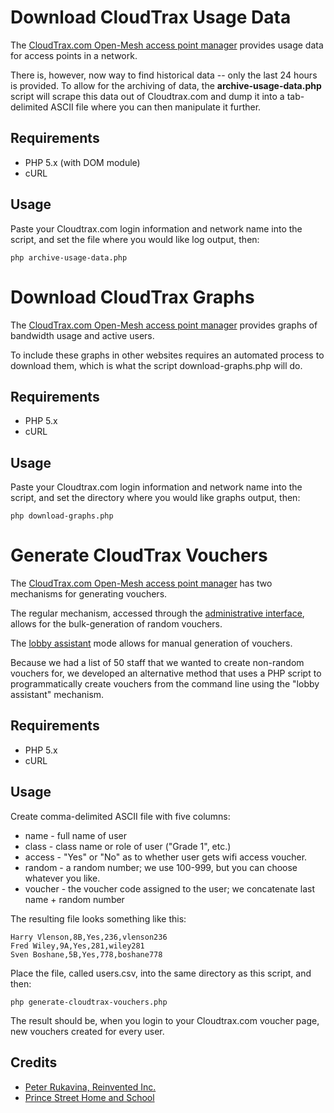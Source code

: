 Download CloudTrax Usage Data
=============================

The [CloudTrax.com Open-Mesh access point manager](http://cloudtrax.com) provides usage data for access points in a network.

There is, however, now way to find historical data -- only the last 24 hours is provided. To allow for the archiving of data,
the **archive-usage-data.php** script will scrape this data out of Cloudtrax.com and dump it into a tab-delimited ASCII file
where you can then manipulate it further.

Requirements
------------

* PHP 5.x (with DOM module)
* cURL

Usage
-----

Paste your Cloudtrax.com login information and network name into the script, and set the file where you would like log output, then:

    php archive-usage-data.php

Download CloudTrax Graphs
=========================

The [CloudTrax.com Open-Mesh access point manager](http://cloudtrax.com) provides graphs of bandwidth usage and active users.

To include these graphs in other websites requires an automated process to download them, which is what the script download-graphs.php will do.

Requirements
------------

* PHP 5.x
* cURL

Usage
-----

Paste your Cloudtrax.com login information and network name into the script, and set the directory where you would like graphs output, then:

    php download-graphs.php

Generate CloudTrax Vouchers
===========================

The [CloudTrax.com Open-Mesh access point manager](http://cloudtrax.com) has two mechanisms for generating vouchers.

The regular mechanism, accessed through the [administrative interface](http://cloudtrax.com), allows for the bulk-generation of random vouchers.

The [lobby assistant](http://lobby.cloudtrax.com) mode allows for manual generation of vouchers.

Because we had a list of 50 staff that we wanted to create non-random vouchers for, we developed an alternative method that uses a PHP script to programmatically create vouchers from the command line using the "lobby assistant" mechanism.

Requirements
------------

* PHP 5.x
* cURL

Usage
-----

Create comma-delimited ASCII file with five columns:

* name - full name of user
* class - class name or role of user ("Grade 1", etc.)
* access - "Yes" or "No" as to whether user gets wifi access voucher.
* random - a random number; we use 100-999, but you can choose whatever you like.
* voucher - the voucher code assigned to the user; we concatenate last name + random number

The resulting file looks something like this:

    Harry Vlenson,8B,Yes,236,vlenson236
    Fred Wiley,9A,Yes,281,wiley281
    Sven Boshane,5B,Yes,778,boshane778

Place the file, called users.csv, into the same directory as this script, and then:

    php generate-cloudtrax-vouchers.php

The result should be, when you login to your Cloudtrax.com voucher page, new vouchers
created for every user.

Credits
-------

* [Peter Rukavina, Reinvented Inc.](http://ruk.ca/)
* [Prince Street Home and School](http://princestreetschool.ca/teachernet)